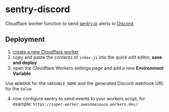 # sentry-discord

Cloudflare worker function to send [sentry.io](https://sentry.io) alerts to [Discord](https://discord.com).

## Deployment

1. [create a new Cloudflare worker](https://workers.cloudflare.com)
2. copy and paste the contents of `index.js` into the *quick edit* editor, **save and deploy**
3. open the Cloudflare Workers *settings* page and add a new **Environment Variable**

Use `WEBHOOK` for the `VARIABLE_NAME` and the generated Discord webhook URL for the `Value`

4. now configure sentry to send events to your workers script, for example: `https://super-worker.awesomesauce.workers.dev/`
